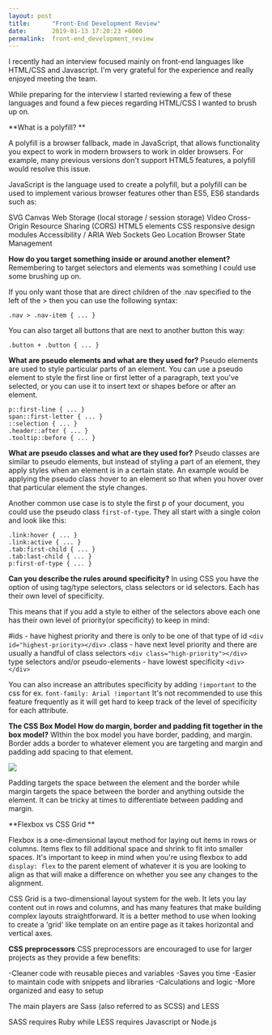 ```yaml
---
layout: post
title:      "Front-End Development Review"
date:       2019-01-13 17:20:23 +0000
permalink:  front-end_development_review
---
```


I recently had an interview focused mainly on front-end languages like HTML/CSS and Javascript. I'm very grateful for the experience and really enjoyed meeting the team. 

While preparing for the interview I started reviewing a few of these languages and found a few pieces regarding HTML/CSS  I wanted to brush up on. 

**What is a polyfill? **

A polyfill is a browser fallback, made in JavaScript, that allows functionality you expect to work in modern browsers to work in older browsers. For example, many previous versions don't support HTML5 features, a polyfill would resolve this issue. 

JavaScript is the language used to create a polyfill, but a polyfill can be used to implement various browser features other than ES5, ES6 standards such as: 

SVG
Canvas
Web Storage (local storage / session storage)
Video
Cross-Origin Resource Sharing (CORS)
HTML5 elements
CSS responsive design modules
Accessibility / ARIA
Web Sockets
Geo Location
Browser State Management

**How do you target something inside or around another element?**
Remembering to target selectors and elements was something I could use some brushing up on. 

If you only want those that are direct children of the .nav specified to the left of the > then you can use the following syntax: 
```
.nav > .nav-item { ... }
```
You can also target all buttons that are next to another button this way: 
```
.button + .button { ... }
```

**What are pseudo elements and what are they used for?**
Pseudo elements are used to style particular parts of an element. You can use a pseudo element to style the first line or first letter of a paragraph, text you’ve selected, or you can use it to insert text or shapes before or after an element.

```
p::first-line { ... }
span::first-letter { ... }
::selection { ... }
.header::after { ... }
.tooltip::before { ... }

```
**What are pseudo classes and what are they used for?**
Pseudo classes are similar to pseudo elements, but instead of styling a part of an element, they apply styles when an element is in a certain state. An example would be applying the pseudo class :hover to an element so that when you hover over that particular element the style changes. 

Another common use case is to style the first p of your document, you could use the pseudo class `first-of-type`. 
They all start with a single colon and look like this:
```
.link:hover { ... }
.link:active { ... }
.tab:first-child { ... }
.tab:last-child { ... }
p:first-of-type { ... }

```

**Can you describe the rules around specificity?**
In using CSS you have the option of using tag/type selectors, class selectors or id selectors. Each has their own level of specificity. 

This means that if you add a style to either of the selectors above each one has their own level of priority(or specificity) to keep in mind: 

#ids - have highest priority and there is only to be one of that type of id `<div id="highest-priority></div>`
.class - have next level priority and there are usually a handful of class selectors `<div class="high-priority"></div>`
type selectors and/or pseudo-elements - have lowest specificity `<div></div>`

You can also increase an attributes specificity by adding ` !important ` to the css for ex. `font-family: Arial !important`
It's not recommended to use this feature frequently as it will get hard to keep track of the level of specificity for each attribute.

**The CSS Box Model**
 **How do margin, border and padding fit together in the box model?**
WIthin the box model you have border, padding, and margin. Border adds a border to whatever element you are targeting and margin and padding add spacing to that element. 

![](https://s3.amazonaws.com/viking_education/web_development/web_app_eng/css_box_model_chrome.png)

Padding targets the space between the element and the border while margin targets the space between the border and anything outside the element. It can be tricky at times to differentiate between padding and margin. 


**Flexbox vs CSS Grid **

Flexbox is a one-dimensional layout method for laying out items in rows or columns. Items flex to fill additional space and shrink to fit into smaller spaces. It's important to keep in mind when you're using flexbox to add `display: flex` to the parent element of whatever it is you are looking to align as that will make a difference on whether you see any changes to the alignment. 

CSS Grid is a two-dimensional layout system for the web. It lets you lay content out in rows and columns, and has many features that make building complex layouts straightforward. It is a better method to use when looking to create a 'grid' like template on an entire page as it takes horizontal and vertical axes. 

**CSS preprocessors**
 CSS preprocessors are encouraged to use for larger projects as they provide a few benefits: 
 
 -Cleaner code with reusable pieces and variables
 -Saves you time
 -Easier to maintain code with snippets and libraries
 -Calculations and logic
 -More organized and easy to setup
 
The main players are Sass (also referred to as SCSS) and LESS 

SASS requires Ruby while LESS requires Javascript or Node.js  

